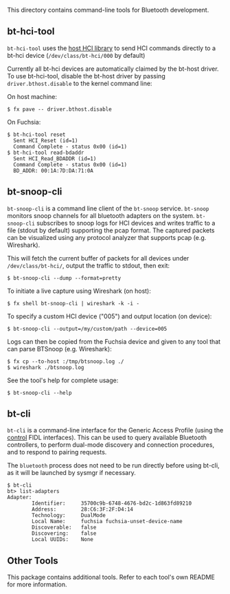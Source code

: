 This directory contains command-line tools for Bluetooth development.

## bt-hci-tool

`bt-hci-tool` uses the [host HCI library](../../../drivers/bluetooth/lib/hci) to send
HCI commands directly to a bt-hci device (`/dev/class/bt-hci/000` by default)

Currently all bt-hci devices are automatically claimed by the bt-host driver. To
use bt-hci-tool, disable the bt-host driver by passing `driver.bthost.disable`
to the kernel command line:

On host machine:
```
$ fx pave -- driver.bthost.disable
```

On Fuchsia:
```
$ bt-hci-tool reset
  Sent HCI_Reset (id=1)
  Command Complete - status 0x00 (id=1)
$ bt-hci-tool read-bdaddr
  Sent HCI_Read_BDADDR (id=1)
  Command Complete - status 0x00 (id=1)
  BD_ADDR: 00:1A:7D:DA:71:0A
```

## bt-snoop-cli

`bt-snoop-cli` is a command line client of the `bt-snoop` service. `bt-snoop` monitors snoop
channels for all bluetooth adapters on the system.
`bt-snoop-cli` subscribes to snoop logs for HCI devices and writes traffic to a file (stdout by
default) supporting the pcap format. The captured packets can be visualized using any protocol
analyzer that supports pcap (e.g. Wireshark).

This will fetch the current buffer of packets for all devices under `/dev/class/bt-hci/`,
output the traffic to stdout, then exit:

```
$ bt-snoop-cli --dump --format=pretty
```

To initiate a live capture using Wireshark (on host):

```
$ fx shell bt-snoop-cli | wireshark -k -i -
```

To specify a custom HCI device ("005") and output location (on device):
```
$ bt-snoop-cli --output=/my/custom/path --device=005
```

Logs can then be copied from the Fuchsia device and given to any tool that can
parse BTSnoop (e.g. Wireshark):
```
$ fx cp --to-host :/tmp/btsnoop.log ./
$ wireshark ./btsnoop.log
```

See the tool's help for complete usage:
```
$ bt-snoop-cli --help
```

## bt-cli

`bt-cli` is a command-line interface for the Generic Access Profile (using the
[control](../../../public/fidl/fuchsia.bluetooth.control/control.fidl) FIDL interfaces).
This can be used to query available Bluetooth controllers, to perform dual-mode
discovery and connection procedures, and to respond to pairing requests.

The `bluetooth` process does not need to be run directly before using
bt-cli, as it will be launched by sysmgr if necessary.

```
$ bt-cli
bt> list-adapters
Adapter:
        Identifier:     35700c9b-6748-4676-bd2c-1d863fd89210
        Address:        28:C6:3F:2F:D4:14
        Technology:     DualMode
        Local Name:     fuchsia fuchsia-unset-device-name
        Discoverable:   false
        Discovering:    false
        Local UUIDs:    None
```

## Other Tools

This package contains additional tools. Refer to each tool's own README for
more information.
